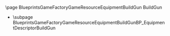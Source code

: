 \page BlueprintsGameFactoryGameResourceEquipmentBuildGun BuildGun
- \subpage BlueprintsGameFactoryGameResourceEquipmentBuildGunBP_EquipmentDescriptorBuildGun
